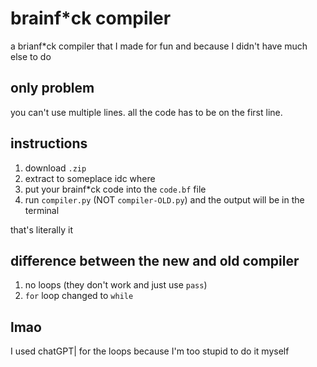 # brainf*ck compiler
a brianf*ck compiler that I made for fun and because I didn't have much else to do

## only problem
you can't use multiple lines.
all the code has to be on the first line.

## instructions
1. download `.zip`
2. extract to someplace idc where
3. put your brainf*ck code into the `code.bf` file
4. run `compiler.py` (NOT `compiler-OLD.py`) and the output will be in the terminal

that's literally it

## difference between the new and old compiler
1. no loops (they don't work and just use `pass`)
2. `for` loop changed to `while`

## lmao
I used chatGPT| for the loops because I'm too stupid to do it myself
